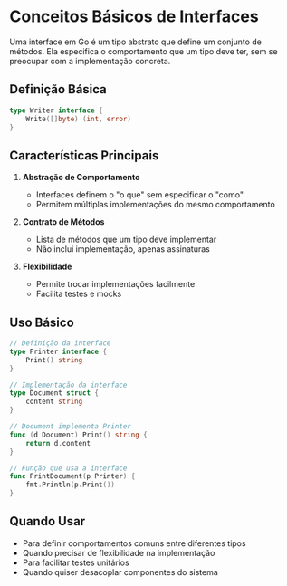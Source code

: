 # Conceitos Básicos de Interfaces

Uma interface em Go é um tipo abstrato que define um conjunto de métodos. Ela especifica o comportamento que um tipo deve ter, sem se preocupar com a implementação concreta.

## Definição Básica

```go
type Writer interface {
    Write([]byte) (int, error)
}
```

## Características Principais

1. **Abstração de Comportamento**
   - Interfaces definem o "o que" sem especificar o "como"
   - Permitem múltiplas implementações do mesmo comportamento

2. **Contrato de Métodos**
   - Lista de métodos que um tipo deve implementar
   - Não inclui implementação, apenas assinaturas

3. **Flexibilidade**
   - Permite trocar implementações facilmente
   - Facilita testes e mocks

## Uso Básico

```go
// Definição da interface
type Printer interface {
    Print() string
}

// Implementação da interface
type Document struct {
    content string
}

// Document implementa Printer
func (d Document) Print() string {
    return d.content
}

// Função que usa a interface
func PrintDocument(p Printer) {
    fmt.Println(p.Print())
}
```

## Quando Usar

- Para definir comportamentos comuns entre diferentes tipos
- Quando precisar de flexibilidade na implementação
- Para facilitar testes unitários
- Quando quiser desacoplar componentes do sistema 